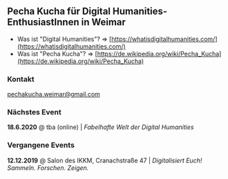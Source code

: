 ## Pecha Kucha für Digital Humanities-EnthusiastInnen in Weimar

* Was ist "Digital Humanities"? => [https://whatisdigitalhumanities.com/](https://whatisdigitalhumanities.com/)
* Was ist "Pecha Kucha"? => [https://de.wikipedia.org/wiki/Pecha_Kucha](https://de.wikipedia.org/wiki/Pecha_Kucha)

### Kontakt

pechakucha.weimar@gmail.com

### Nächstes Event

**18.6.2020** @ tba (online) | *Fabelhafte Welt der Digital Humanities*

### Vergangene Events

**12.12.2019** @ Salon des IKKM, Cranachstraße 47 | *Digitalisiert Euch! Sammeln. Forschen. Zeigen.*
